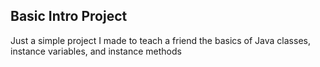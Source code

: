 ## Basic Intro Project
Just a simple project I made to teach a friend the basics of Java classes, instance variables, and instance methods